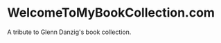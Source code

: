 WelcomeToMyBookCollection.com
=========================

A tribute to Glenn Danzig's book collection.
